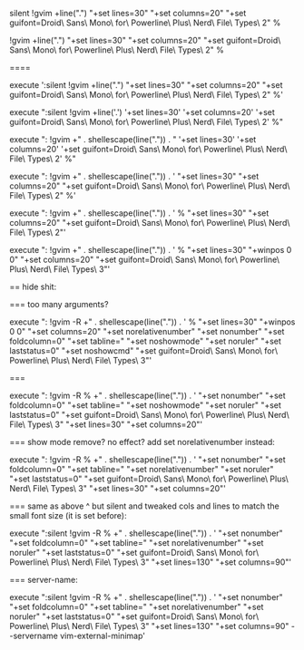 silent !gvim +line(".") "+set lines=30" "+set columns=20" "+set guifont=Droid\ Sans\ Mono\ for\ Powerline\ Plus\ Nerd\ File\ Types\ 2" %

!gvim +line(".") "+set lines=30" "+set columns=20" "+set guifont=Droid\ Sans\ Mono\ for\ Powerline\ Plus\ Nerd\ File\ Types\ 2" %


====

execute ':silent !gvim +line(".") "+set lines=30" "+set columns=20" "+set guifont=Droid\ Sans\ Mono\ for\ Powerline\ Plus\ Nerd\ File\ Types\ 2" %'

execute ":silent !gvim +line('.') '+set lines=30' '+set columns=20' '+set guifont=Droid\ Sans\ Mono\ for\ Powerline\ Plus\ Nerd\ File\ Types\ 2' %"

execute ": !gvim +" . shellescape(line(".")) . " '+set lines=30' '+set columns=20' '+set guifont=Droid\ Sans\ Mono\ for\ Powerline\ Plus\ Nerd\ File\ Types\ 2' %"


execute ": !gvim +" . shellescape(line(".")) . ' "+set lines=30" "+set columns=20" "+set guifont=Droid\ Sans\ Mono\ for\ Powerline\ Plus\ Nerd\ File\ Types\ 2" %'

execute ": !gvim +" . shellescape(line(".")) . ' % "+set lines=30" "+set columns=20" "+set guifont=Droid\ Sans\ Mono\ for\ Powerline\ Plus\ Nerd\ File\ Types\ 2"'


execute ": !gvim +" . shellescape(line(".")) . ' % "+set lines=30" "+winpos 0 0" "+set columns=20" "+set guifont=Droid\ Sans\ Mono\ for\ Powerline\ Plus\ Nerd\ File\ Types\ 3"'


== hide shit:

=== too many arguments?

execute ": !gvim -R +" . shellescape(line(".")) . ' % "+set lines=30" "+winpos 0 0" "+set columns=20" "+set norelativenumber" "+set nonumber" "+set foldcolumn=0" "+set tabline=" "+set noshowmode" "+set noruler" "+set laststatus=0" "+set noshowcmd" "+set guifont=Droid\ Sans\ Mono\ for\ Powerline\ Plus\ Nerd\ File\ Types\ 3"'

===


execute ": !gvim -R % +" . shellescape(line(".")) . ' "+set nonumber" "+set foldcolumn=0" "+set tabline=" "+set noshowmode" "+set noruler" "+set laststatus=0" "+set guifont=Droid\ Sans\ Mono\ for\ Powerline\ Plus\ Nerd\ File\ Types\ 3" "+set lines=30" "+set columns=20"'


=== show mode remove? no effect? add set norelativenumber instead:

execute ": !gvim -R % +" . shellescape(line(".")) . ' "+set nonumber" "+set foldcolumn=0" "+set tabline=" "+set norelativenumber" "+set noruler" "+set laststatus=0" "+set guifont=Droid\ Sans\ Mono\ for\ Powerline\ Plus\ Nerd\ File\ Types\ 3" "+set lines=30" "+set columns=20"'

=== same as above ^ but silent and tweaked cols and lines to match the small font size (it is set before):

execute ":silent !gvim -R % +" . shellescape(line(".")) . ' "+set nonumber" "+set foldcolumn=0" "+set tabline=" "+set norelativenumber" "+set noruler" "+set laststatus=0" "+set guifont=Droid\ Sans\ Mono\ for\ Powerline\ Plus\ Nerd\ File\ Types\ 3" "+set lines=130" "+set columns=90"'

=== server-name:

execute ":silent !gvim -R % +" . shellescape(line(".")) . ' "+set nonumber" "+set foldcolumn=0" "+set tabline=" "+set norelativenumber" "+set noruler" "+set laststatus=0" "+set guifont=Droid\ Sans\ Mono\ for\ Powerline\ Plus\ Nerd\ File\ Types\ 3" "+set lines=130" "+set columns=90" --servername vim-external-minimap'

